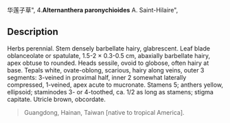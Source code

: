 华莲子草",
4.**Alternanthera paronychioides** A. Saint-Hilaire",

## Description
Herbs perennial. Stem densely barbellate hairy, glabrescent. Leaf blade oblanceolate or spatulate, 1.5-2 × 0.3-0.5 cm, abaxially barbellate hairy, apex obtuse to rounded. Heads sessile, ovoid to globose, often hairy at base. Tepals white, ovate-oblong, scarious, hairy along veins, outer 3 segments: 3-veined in proximal half, inner 2 somewhat laterally compressed, 1-veined, apex acute to mucronate. Stamens 5; anthers yellow, ellipsoid; staminodes 3- or 4-toothed, ca. 1/2 as long as stamens; stigma capitate. Utricle brown, obcordate.

> Guangdong, Hainan, Taiwan [native to tropical America].
